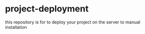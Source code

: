 # project-deployment
this repository is for to deploy your project on the server to manual installation
